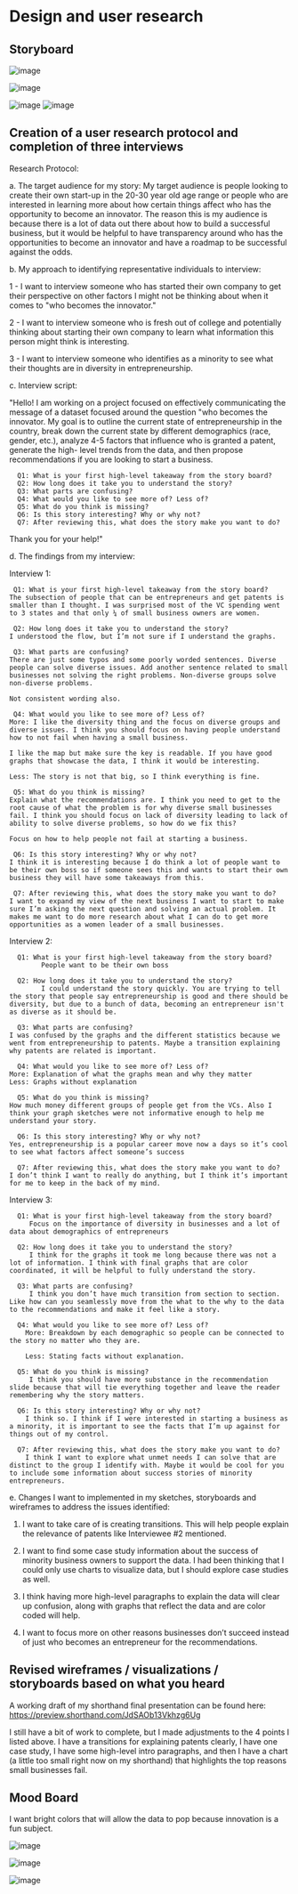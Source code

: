 # Design and user research
## Storyboard

![image](https://user-images.githubusercontent.com/57044626/69507971-6eb61780-0f02-11ea-8a8a-dce3a7149c7a.png)

![image](https://user-images.githubusercontent.com/57044626/69504744-77532180-0ef3-11ea-92ce-37cf64fcd37d.png)

![image](https://user-images.githubusercontent.com/57044626/69504871-56d79700-0ef4-11ea-924d-1a2ff90f8661.png)
![image](https://user-images.githubusercontent.com/57044626/69504949-e715dc00-0ef4-11ea-8d1e-9dc08ead6c52.png)

## Creation of a user research protocol and completion of three interviews

Research Protocol:

a. The target audience for my story:
      My target audience is people looking to create their own start-up in the 20-30 year old age range or people who are interested in       learning more about how certain things affect who has the opportunity to become an innovator. The reason this is my audience is         because there is a lot of data out there about how to build a successful business, but it would be helpful to have transparency         around who has the opportunities to become an innovator and have a roadmap to be successful against the odds. 
      
b. My approach to identifying representative individuals to interview:

   1 - I want to interview someone who has started their own company to get their perspective on other factors I might not be thinking      about when it comes to "who becomes the innovator." 
   
   2 - I want to interview someone who is fresh out of college and potentially thinking about starting their own company to learn  what    information this person might think is interesting.

   3 - I want to interview someone who identifies as a minority to see what their thoughts are in diversity in entrepreneurship.
      
c. Interview script: 

   "Hello! I am working on a project focused on effectively communicating the message of a dataset focused around the question "who         becomes the innovator. My goal is to outline the current state of entrepreneurship in the country, break down the current state         by different demographics (race, gender, etc.), analyze 4-5 factors that influence who is granted a patent, generate the high-           level trends from the data, and then propose recommendations if you are looking to start a business. 
      
      Q1: What is your first high-level takeaway from the story board?
      Q2: How long does it take you to understand the story?
      Q3: What parts are confusing?
      Q4: What would you like to see more of? Less of?
      Q5: What do you think is missing?
      Q6: Is this story interesting? Why or why not? 
      Q7: After reviewing this, what does the story make you want to do?
      
   Thank you for your help!"

d. The findings from my interview:

   Interview 1:
   
     Q1: What is your first high-level takeaway from the story board?
	The subsection of people that can be entrepreneurs and get patents is smaller than I thought. I was surprised most of the VC spending went to 3 states and that only ¼ of small business owners are women. 

     Q2: How long does it take you to understand the story?
	I understood the flow, but I’m not sure if I understand the graphs. 

     Q3: What parts are confusing?
	There are just some typos and some poorly worded sentences. Diverse people can solve diverse issues. Add another sentence related to small businesses not solving the right problems. Non-diverse groups solve non-diverse problems. 

	Not consistent wording also.

     Q4: What would you like to see more of? Less of?
	More: I like the diversity thing and the focus on diverse groups and diverse issues. I think you should focus on having people understand how to not fail when having a small business. 

	I like the map but make sure the key is readable. If you have good graphs that showcase the data, I think it would be interesting. 

	Less: The story is not that big, so I think everything is fine. 

     Q5: What do you think is missing?
	Explain what the recommendations are. I think you need to get to the root cause of what the problem is for why diverse small businesses fail. I think you should focus on lack of diversity leading to lack of ability to solve diverse problems, so how do we fix this? 

	Focus on how to help people not fail at starting a business. 

     Q6: Is this story interesting? Why or why not? 
	I think it is interesting because I do think a lot of people want to be their own boss so if someone sees this and wants to start their own business they will have some takeaways from this. 

     Q7: After reviewing this, what does the story make you want to do?
	I want to expand my view of the next business I want to start to make sure I’m asking the next question and solving an actual problem. It makes me want to do more research about what I can do to get more opportunities as a women leader of a small businesses. 



   Interview 2:
   
      Q1: What is your first high-level takeaway from the story board?
            People want to be their own boss
      
      Q2: How long does it take you to understand the story?
            I could understand the story quickly. You are trying to tell the story that people say entrepreneurship is good and there should be diversity, but due to a bunch of data, becoming an entrepreneur isn't as diverse as it should be. 
      
      Q3: What parts are confusing?
	I was confused by the graphs and the different statistics because we went from entrepreneurship to patents. Maybe a transition explaining why patents are related is important. 
      
      Q4: What would you like to see more of? Less of?
	More: Explanation of what the graphs mean and why they matter
	Less: Graphs without explanation
      
      Q5: What do you think is missing?
	How much money different groups of people get from the VCs. Also I think your graph sketches were not informative enough to help me understand your story.
      
      Q6: Is this story interesting? Why or why not? 
	Yes, entrepreneurship is a popular career move now a days so it’s cool to see what factors affect someone’s success
      
      Q7: After reviewing this, what does the story make you want to do?
	I don’t think I want to really do anything, but I think it’s important for me to keep in the back of my mind. 
	
   Interview 3:

	  Q1: What is your first high-level takeaway from the story board?
		 Focus on the importance of diversity in businesses and a lot of data about demographics of entrepreneurs 

	  Q2: How long does it take you to understand the story?
		 I think for the graphs it took me long because there was not a lot of information. I think with final graphs that are color coordinated, it will be helpful to fully understand the story. 

	  Q3: What parts are confusing?
		 I think you don’t have much transition from section to section. Like how can you seamlessly move from the what to the why to the data to the recommendations and make it feel like a story. 

	  Q4: What would you like to see more of? Less of?
		More: Breakdown by each demographic so people can be connected to the story no matter who they are. 

		Less: Stating facts without explanation. 

	  Q5: What do you think is missing?
		 I think you should have more substance in the recommendation slide because that will tie everything together and leave the reader remembering why the story matters. 	 

	  Q6: Is this story interesting? Why or why not? 
		I think so. I think if I were interested in starting a business as a minority, it is important to see the facts that I’m up against for things out of my control. 

	  Q7: After reviewing this, what does the story make you want to do?
		I think I want to explore what unmet needs I can solve that are distinct to the group I identify with. Maybe it would be cool for you to include some information about success stories of minority entrepreneurs. 


e. Changes I want to implemented in my sketches, storyboards and wireframes to address the issues identified: 

   1. I want to take care of is creating transitions. This will help people explain the relevance of patents like Interviewee #2               mentioned. 
   
   2. I want to find some case study information about the success of minority business owners to support the data. I had been thinking       that I could only use charts to visualize data, but I should explore case studies as well. 
   
   3. I think having more high-level paragraphs to explain the data will clear up confusion, along with graphs that reflect the data and       are color coded will help. 

   4. I want to focus more on other reasons businesses don’t succeed instead of just who becomes an entrepreneur for the                       recommendations. 
   
## Revised wireframes / visualizations / storyboards based on what you heard

A working draft of my shorthand final presentation can be found here: https://preview.shorthand.com/JdSAOb13Vkhzg6Ug

I still have a bit of work to complete, but I made adjustments to the 4 points I listed above. I have a transitions for explaining patents clearly, I have one case study, I have some high-level intro paragraphs, and then I have a chart (a little too small right now on my shorthand) that highlights the top reasons small businesses fail. 

	
## Mood Board

I want bright colors that will allow the data to pop because innovation is a fun subject. 

![image](https://user-images.githubusercontent.com/57044626/69507409-6ceb5480-0f00-11ea-9dee-956c44687a66.png)

![image](https://user-images.githubusercontent.com/57044626/69507452-9310f480-0f00-11ea-8a97-55e089382748.png)

![image](https://user-images.githubusercontent.com/57044626/69507476-ab810f00-0f00-11ea-8d51-5016419884da.png)

